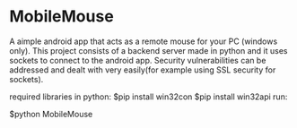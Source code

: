 # MobileMouse
A aimple android app that acts as a remote mouse for your PC (windows only). 
This project consists of a backend server made in python and it uses sockets to connect to the android app. Security vulnerabilities can be addressed and dealt with very easily(for example using SSL security for sockets).

required libraries in python:
    $pip install win32con
    $pip install win32api
run:

$python MobileMouse

